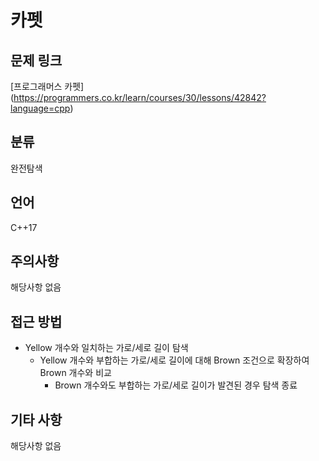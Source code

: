# 카펫
## 문제 링크
[프로그래머스 카펫]
(https://programmers.co.kr/learn/courses/30/lessons/42842?language=cpp)
## 분류
완전탐색
## 언어
C++17
## 주의사항
해당사항 없음
## 접근 방법
* Yellow 개수와 일치하는 가로/세로 길이 탐색
  + Yellow 개수와 부합하는 가로/세로 길이에 대해 Brown 조건으로 확장하여 Brown 개수와 비교
    - Brown 개수와도 부합하는 가로/세로 길이가 발견된 경우 탐색 종료
## 기타 사항
해당사항 없음